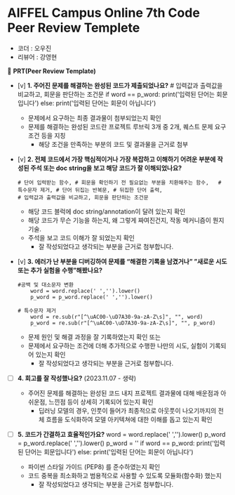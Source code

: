 # AIFFEL Campus Online 7th Code Peer Review Templete

- 코더 : 오우진
- 리뷰어 : 강영현



🔑 **PRT(Peer Review Template)**

- [v]  **1. 주어진 문제를 해결하는 완성된 코드가 제출되었나요?**
            # 입력값과 출력값을 비교하고, 회문을 판단하는 조건문
                if word == p_word:
                  print('입력된 단어는 회문입니다')
                else:
                  print('입력된 단어는 회문이 아닙니다')
    - 문제에서 요구하는 최종 결과물이 첨부되었는지 확인
    - 문제를 해결하는 완성된 코드란 프로젝트 루브릭 3개 중 2개, 
    퀘스트 문제 요구조건 등을 지칭
        - 해당 조건을 만족하는 부분의 코드 및 결과물을 근거로 첨부
    
- [v]  **2. 전체 코드에서 가장 핵심적이거나 가장 복잡하고 이해하기 어려운 부분에 작성된 
주석 또는 doc string을 보고 해당 코드가 잘 이해되었나요?**

      # 단어 입력받는 함수, # 회문을 확인하기 전 필요없는 부분을 치환해주는 함수,   # 특수문자 제거, # 단어 뒤집는 반복문, # 뒤집한 단어 출력,
      # 입력값과 출력값을 비교하고, 회문을 판단하는 조건문

    - 해당 코드 블럭에 doc string/annotation이 달려 있는지 확인
    - 해당 코드가 무슨 기능을 하는지, 왜 그렇게 짜여진건지, 작동 메커니즘이 뭔지 기술.
    - 주석을 보고 코드 이해가 잘 되었는지 확인
        - 잘 작성되었다고 생각되는 부분을 근거로 첨부합니다.
        
- [v]  **3. 에러가 난 부분을 디버깅하여 문제를 “해결한 기록을 남겼거나” 
”새로운 시도 또는 추가 실험을 수행”해봤나요?**

      #공백 및 대소문자 변환
          word = word.replace(' ','').lower()
          p_word = p_word.replace(' ','').lower()

      # 특수문자 제거
          word = re.sub(r"[^\uAC00-\uD7A30-9a-zA-Z\s]", "", word)
          p_word = re.sub(r"[^\uAC00-\uD7A30-9a-zA-Z\s]", "", p_word)

    - 문제 원인 및 해결 과정을 잘 기록하였는지 확인 또는
    - 문제에서 요구하는 조건에 더해 추가적으로 수행한 나만의 시도, 
    실험이 기록되어 있는지 확인
        - 잘 작성되었다고 생각되는 부분을 근거로 첨부합니다.
        
- [ ]  **4. 회고를 잘 작성했나요?** (2023.11.07 - 생략)
    - 주어진 문제를 해결하는 완성된 코드 내지 프로젝트 결과물에 대해
    배운점과 아쉬운점, 느낀점 등이 상세히 기록되어 있는지 확인
        - 딥러닝 모델의 경우,
        인풋이 들어가 최종적으로 아웃풋이 나오기까지의 전체 흐름을 도식화하여 
        모델 아키텍쳐에 대한 이해를 돕고 있는지 확인

- [ ]  **5. 코드가 간결하고 효율적인가요?**
      word = word.replace(' ','').lower()
      p_word = p_word.replace(' ','').lower()
      p_word = ''
        if word == p_word:
          print('입력된 단어는 회문입니다')
        else:
          print('입력된 단어는 회문이 아닙니다')
    - 파이썬 스타일 가이드 (PEP8) 를 준수하였는지 확인
    - 코드 중복을 최소화하고 범용적으로 사용할 수 있도록 모듈화(함수화) 했는지
        - 잘 작성되었다고 생각되는 부분을 근거로 첨부합니다.
